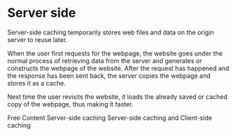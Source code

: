 # Server side

Server-side caching temporarily stores web files and data on the origin server to reuse later.

When the user first requests for the webpage, the website goes under the normal process of retrieving data from the server and generates or constructs the webpage of the website. After the request has happened and the response has been sent back, the server copies the webpage and stores it as a cache.

Next time the user revisits the website, it loads the already saved or cached copy of the webpage, thus making it faster.

<ResourceGroupTitle>Free Content</ResourceGroupTitle>
<BadgeLink colorScheme='yellow' badgeText='Read' href='https://www.starwindsoftware.com/resource-library/server-side-caching/'>Server-side caching </BadgeLink>
<BadgeLink colorScheme='yellow' badgeText='Read' href='https://www.codingninjas.com/codestudio/library/server-side-caching-and-client-side-caching'>Server-side caching and Client-side caching</BadgeLink>

